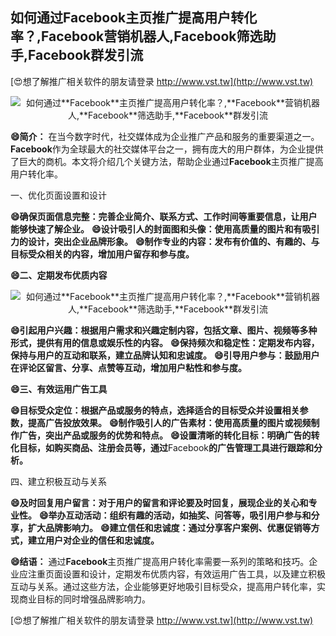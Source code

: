 ## **如何通过**Facebook**主页推广提高用户转化率？,**Facebook**营销机器人,**Facebook**筛选助手,**Facebook**群发引流**

[😍想了解推广相关软件的朋友请登录 http://www.vst.tw](http://www.vst.tw)

 <center><img src="https://vst.tw/MP4/tuiguang/png/5.png" alt="如何通过**Facebook**主页推广提高用户转化率？,**Facebook**营销机器人,**Facebook**筛选助手,**Facebook**群发引流"></center>

**😄简介：**
在当今数字时代，社交媒体成为企业推广产品和服务的重要渠道之一。**Facebook**作为全球最大的社交媒体平台之一，拥有庞大的用户群体，为企业提供了巨大的商机。本文将介绍几个关键方法，帮助企业通过**Facebook**主页推广提高用户转化率。

一、优化页面设置和设计

**😄确保页面信息完整：完善企业简介、联系方式、工作时间等重要信息，让用户能够快速了解企业。**
**😄设计吸引人的封面图和头像：使用高质量的图片和有吸引力的设计，突出企业品牌形象。**
**😄制作专业的内容：发布有价值的、有趣的、与目标受众相关的内容，增加用户留存和参与度。**

**😄二、定期发布优质内容**

 <center><img src="https://vst.tw/MP4/tuiguang/png/0.png" alt="如何通过**Facebook**主页推广提高用户转化率？,**Facebook**营销机器人,**Facebook**筛选助手,**Facebook**群发引流"></center>

**😄引起用户兴趣：根据用户需求和兴趣定制内容，包括文章、图片、视频等多种形式，提供有用的信息或娱乐性的内容。**
**😄保持频次和稳定性：定期发布内容，保持与用户的互动和联系，建立品牌认知和忠诚度。**
**😄引导用户参与：鼓励用户在评论区留言、分享、点赞等互动，增加用户粘性和参与度。**

**😄三、有效运用广告工具**

**😄目标受众定位：根据产品或服务的特点，选择适合的目标受众并设置相关参数，提高广告投放效果。**
**😄制作吸引人的广告素材：使用高质量的图片或视频制作广告，突出产品或服务的优势和特点。**
**😄设置清晰的转化目标：明确广告的转化目标，如购买商品、注册会员等，通过**Facebook**的广告管理工具进行跟踪和分析。**

四、建立积极互动与关系

**😄及时回复用户留言：对于用户的留言和评论要及时回复，展现企业的关心和专业性。**
**😄举办互动活动：组织有趣的活动，如抽奖、问答等，吸引用户参与和分享，扩大品牌影响力。**
**😄建立信任和忠诚度：通过分享客户案例、优惠促销等方式，建立用户对企业的信任和忠诚度。**

**😄结语：**
通过**Facebook**主页推广提高用户转化率需要一系列的策略和技巧。企业应注重页面设置和设计，定期发布优质内容，有效运用广告工具，以及建立积极互动与关系。通过这些方法，企业能够更好地吸引目标受众，提高用户转化率，实现商业目标的同时增强品牌影响力。

[😍想了解推广相关软件的朋友请登录 http://www.vst.tw](http://www.vst.tw)



